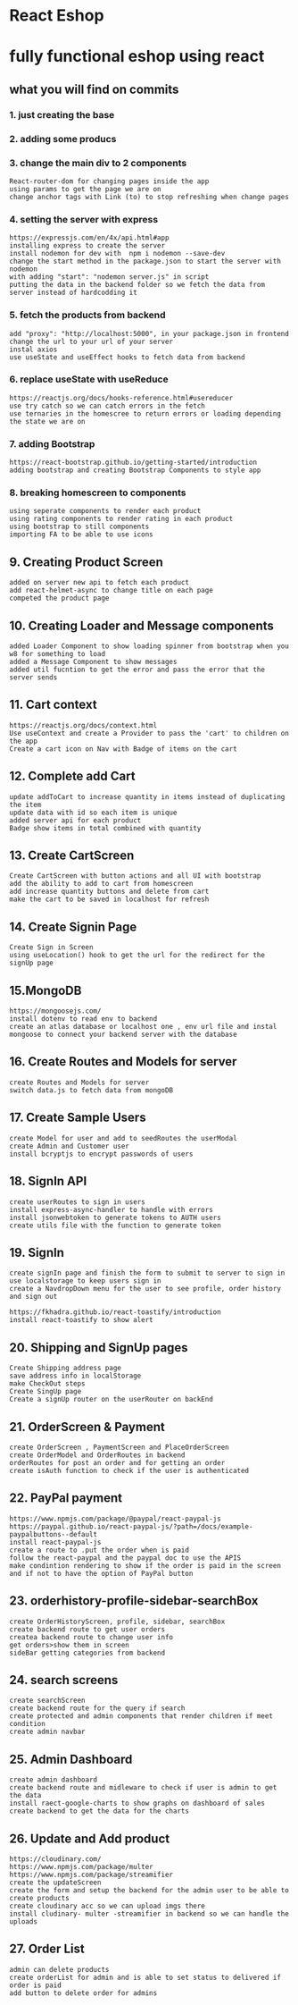 # React Eshop

# fully functional eshop using react

## what you will find on commits

### 1. just creating the base

### 2. adding some producs

### 3. change the main div to 2 components

    React-router-dom for changing pages inside the app
    using params to get the page we are on
    change anchor tags with Link (to) to stop refreshing when change pages

### 4. setting the server with express

    https://expressjs.com/en/4x/api.html#app
    installing express to create the server
    install nodemon for dev with  npm i nodemon --save-dev
    change the start method in the package.json to start the server with nodemon
    with adding "start": "nodemon server.js" in script
    putting the data in the backend folder so we fetch the data from server instead of hardcodding it

### 5. fetch the products from backend

    add "proxy": "http://localhost:5000", in your package.json in frontend change the url to your url of your server
    instal axios
    use useState and useEffect hooks to fetch data from backend

### 6. replace useState with useReduce

    https://reactjs.org/docs/hooks-reference.html#usereducer
    use try catch so we can catch errors in the fetch
    use ternaries in the homescree to return errors or loading depending the state we are on

### 7. adding Bootstrap

    https://react-bootstrap.github.io/getting-started/introduction
    adding bootstrap and creating Bootstrap Components to style app

### 8. breaking homescreen to components

    using seperate components to render each product
    using rating components to render rating in each product
    using bootstrap to still components
    importing FA to be able to use icons

## 9. Creating Product Screen

    added on server new api to fetch each product
    add react-helmet-async to change title on each page
    competed the product page

## 10. Creating Loader and Message components

    added Loader Component to show loading spinner from bootstrap when you w8 for something to load
    added a Message Component to show messages
    added util fucntion to get the error and pass the error that the server sends

## 11. Cart context

    https://reactjs.org/docs/context.html
    Use useContext and create a Provider to pass the 'cart' to children on the app
    Create a cart icon on Nav with Badge of items on the cart

## 12. Complete add Cart

    update addToCart to increase quantity in items instead of duplicating the item
    update data with id so each item is unique
    added server api for each product
    Badge show items in total combined with quantity

## 13. Create CartScreen

    Create CartScreen with button actions and all UI with bootstrap
    add the ability to add to cart from homescreen
    add increase quantity buttons and delete from cart
    make the cart to be saved in localhost for refresh

## 14. Create Signin Page

    Create Sign in Screen
    using useLocation() hook to get the url for the redirect for the signUp page

## 15.MongoDB

    https://mongoosejs.com/
    install dotenv to read env to backend
    create an atlas database or localhost one , env url file and instal mongoose to connect your backend server with the database

## 16. Create Routes and Models for server

    create Routes and Models for server
    switch data.js to fetch data from mongoDB

## 17. Create Sample Users

    create Model for user and add to seedRoutes the userModal
    create Admin and Customer user
    install bcryptjs to encrypt passwords of users

## 18. SignIn API

    create userRoutes to sign in users
    install express-async-handler to handle with errors
    install jsonwebtoken to generate tokens to AUTH users
    create utils file with the function to generate token

## 19. SignIn

    create signIn page and finish the form to submit to server to sign in
    use localstorage to keep users sign in
    create a NavdropDown menu for the user to see profile, order history and sign out

    https://fkhadra.github.io/react-toastify/introduction
    install react-toastify to show alert

## 20. Shipping and SignUp pages

    Create Shipping address page
    save address info in localStorage
    make CheckOut steps
    Create SingUp page
    Create a signUp router on the userRouter on backEnd

## 21. OrderScreen & Payment

    create OrderScreen , PaymentScreen and PlaceOrderScreen
    create OrderModel and OrderRoutes in backend
    orderRoutes for post an order and for getting an order
    create isAuth function to check if the user is authenticated

## 22. PayPal payment

    https://www.npmjs.com/package/@paypal/react-paypal-js
    https://paypal.github.io/react-paypal-js/?path=/docs/example-paypalbuttons--default
    install react-paypal-js
    create a route to .put the order when is paid
    follow the react-paypal and the paypal doc to use the APIS
    make condintion rendering to show if the order is paid in the screen and if not to have the option of PayPal button

## 23. orderhistory-profile-sidebar-searchBox

    create OrderHistoryScreen, profile, sidebar, searchBox
    create backend route to get user orders
    createa backend route to change user info
    get orders>show them in screen
    sideBar getting categories from backend

## 24. search screens

    create searchScreen
    create backend route for the query if search
    create protected and admin components that render children if meet condition
    create admin navbar

## 25. Admin Dashboard

    create admin dashboard
    create backend route and midleware to check if user is admin to get the data
    install raect-google-charts to show graphs on dashboard of sales
    create backend to get the data for the charts

## 26. Update and Add product

    https://cloudinary.com/
    https://www.npmjs.com/package/multer
    https://www.npmjs.com/package/streamifier
    create the updateScreen
    create the form and setup the backend for the admin user to be able to create products
    create cloudinary acc so we can upload imgs there
    install cludinary- multer -streamifier in backend so we can handle the uploads

## 27. Order List

    admin can delete products
    create orderList for admin and is able to set status to delivered if order is paid
    add button to delete order for admins
